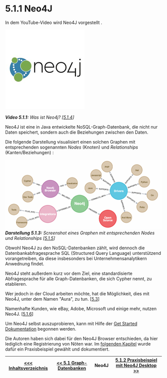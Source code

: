# 5.1.1 Neo4J

In dem YouTube-Video wird Neo4J vorgestellt <a id="Video_511"></a>.

[![Was ist Neo4J?](../images/neo4J.jpg)](https://www.youtube.com/watch?v=GM9bB4ytGao)

***Video 5.1.1:** Was ist Neo4j? [[5.1.4](ttps://www.youtube.com/watch?v=GM9bB4ytGao)]*

Neo4J ist eine in Java entwickelte NoSQL-Graph-Datenbank, die nicht nur Daten speichert, sondern auch die Beziehungen zwischen den Daten.

Die folgende Darstellung visualisiert einen solchen Graphen mit  entsprechenden sogenannten *Nodes* (Knoten) und *Relationships* (Kanten/Beziehungen) <a id="Darstellung_513"></a>:

![Graph-Datenbank Neo4J](../images/Neo4J.png)
***Darstellung 5.1.3:** Screenshot eines Graphen mit entsprechenden Nodes und Relationships [[5.1.5](https://neo4j.com/developer/get-started/)]*

Obwohl Neo4J zu den NoSQL-Datenbanken zählt, wird dennoch die Datenbankabfragesprache SQL (Structured Query Language) unterstützend vorangetreiben, da diese insbesonders bei Unternehmensanalytikern Anwednung findet.

Neo4J steht außerdem kurz vor dem Ziel, eine standardisierte Abfragesprache für alle Graph-Datenbanken, die sich Cypher nennt, zu etablieren.

Wer jedoch in der Cloud arbeiten möchte, hat die Möglichkeit, dies mit Neo4J, unter dem Namen "Aura", zu tun. [[5.3](https://www.bigdata-insider.de/graph-datenbanken-a-887332/)]

Namenhafte Kunden, wie eBay, Adobe, Microsoft und einige mehr, nutzen Neo4J. [[5.1.6](https://neo4j.com/customers/?ref=home)]

Um Neo4J selbst auszuprobieren, kann mit Hilfe der [Get Started Dokumentation](https://neo4j.com/developer/get-started/) begonnen werden.

Die Autoren haben sich dabei für den Neo4J Browser entschieden, da hier lediglich eine Registrierung von Nöten war. Im [folgenden Kapitel](./Neo4j-Example.md) wurde dafür ein Praxisbeispiel gewählt und dokumentiert.

| [&lt;&lt;&lt; Inhaltsverzeichnis](../README.md) | [&lt;&lt; 5.1 Graph-Datenbanken](./Graphdatabase.md) | Neo4J | [5.1.2  Praxisbeispiel mit Neo4J Desktop  &gt;&gt;](./Neo4j-Example.md) |
|------------------------------------------------|---------------------------------------------------------------------------------|-------------|-----------------------------------------------------------------|
